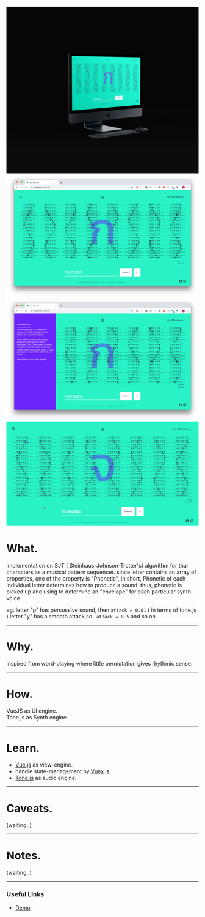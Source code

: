![home](../../assets/images/ect-etc-tec/01.jpg)
![home](../../assets/images/ect-etc-tec/02.png)
![home](../../assets/images/ect-etc-tec/03.png)
![home](../../assets/images/ect-etc-tec/05.gif)



# What.

implementation on SJT ( Steinhaus-Johnson-Trotter's) algorithm for thai characters as a musical pattern sequencer. since letter contains an array of properties, one of the property is "Phonetic", in short, Phonetic of each individual letter determines how to produce a sound. thus, phonetic is picked up and using to determine an "envelope" for each particular synth voice. <br> 

eg. letter "p" has percussive sound, then `attack = 0.01` ( in terms of tone.js ) letter "y" has a smooth attack,so ` attack = 0.5` and so on.

------

# Why.

inspired from word-playing where little permutation gives rhythmic sense.

------

# How.

VueJS as UI engine. <br>
Tone.js as Synth engine.

------
# Learn.

- [Vue.js](https://vuejs.org/) as view-engine.
- handle state-management by [Vuex.js](https://vuex.vuejs.org/).
- [Tone.js](https://tonejs.github.io/) as audio engine.

------
# Caveats.
(waiting..)

------
# Notes.

(waiting..)

---


### Useful Links
- [Demo](https://vue-markdown-blog.netlify.com)

